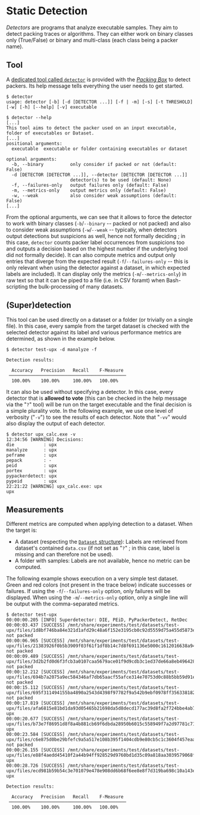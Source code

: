 # Static Detection

*Detectors* are programs that analyze executable samples. They aim to detect packing traces or algorithms. They can either work on binary classes only (True/False) or binary and multi-class (each class being a packer name).

## Tool

A [dedicated tool called `detector`](https://github.com/packing-box/docker-packing-box/blob/main/src/files/tools/detector) is provided with the [*Packing Box*](https://github.com/dhondta/docker-packing-box) to detect packers. Its help message tells everything the user needs to get started.

```console
$ detector
usage: detector [-b] [-d [DETECTOR ...]] [-f | -m] [-s] [-t THRESHOLD] [-w] [-h] [--help] [-v] executable

$ detector --help
[...]
This tool aims to detect the packer used on an input executable, folder of executables or Dataset.
[...]
positional arguments:
  executable  executable or folder containing executables or dataset

optional arguments:
  -b, --binary          only consider if packed or not (default: False)
  -d [DETECTOR [DETECTOR ...]], --detector [DETECTOR [DETECTOR ...]]
                        detector(s) to be used (default: None)
  -f, --failures-only   output failures only (default: False)
  -m, --metrics-only    output metrics only (default: False)
  -w, --weak            also consider weak assumptions (default: False)
[...]
```

From the optional arguments, we can see that it allows to force the detector to work with binary classes (`-b`/`--binary` -- packed or not packed) and also to consider weak assumptions (`-w`/`--weak` -- typically, when detectors output detections but suspicions as well, hence not formally deciding ; in this case, `detector` counts packer label occurrences from suspicions too and outputs a decision based on the highest number if the underlying tool did not formally decide). It can also compute metrics and output only entries that diverge from the expected result (`-f`/`--failures-only` -- this is only relevant when using the detector against a dataset, in which expected labels are included). It can display only the metrics (`-m`/`--metrics-only`) in raw text so that it can be piped to a file (i.e. in CSV foramt) when Bash-scripting the bulk-processing of many datasets.

## (Super)detection

This tool can be used directly on a dataset or a folder (or trivially on a single file). In this case, every sample from the target dataset is checked with the selected detector against its label and various performance metrics are determined, as shown in the example below.

```console
$ detector test-upx -d manalyze -f

Detection results:
                                              
  Accuracy   Precision   Recall    F-Measure  
 ──────────────────────────────────────────── 
  100.00%    100.00%     100.00%   100.00%  

```

It can also be used without specifying a detector. In this case, every detector that is **allowed to vote** (this can be checked in the help message via the "`?`" tool) will be run on the target executable and the final decision is a simple plurality vote. In the following example, we use one level of verbosity ("`-v`") to see the results of each detector. Note that "`-vv`" would also display the output of each detector.

```console
$ detector upx_calc.exe -v
12:34:56 [WARNING] Decisions:
die           : upx
manalyze      : upx
peframe       : upx
pepack        : -
peid          : upx
portex        : upx
pypackerdetect: upx
pypeid        : upx
22:21:22 [WARNING] upx_calc.exe: upx
upx
```

## Measurements

Different metrics are computed when applying detection to a dataset. When the target is:

- A dataset (respecting the [`Dataset` structure](datasets.html@structure)): Labels are retrieved from dataset's contained `data.csv` (if not set as "`?`" ; in this case, label is missing and can therefore not be used).
- A folder with samples: Labels are not available, hence no metric can be computed.

The following example shows execution on a very simple test dataset. Green and red colors (not present in the trace below) indicate successes or failures. If using the `-f`/`--failures-only` option, only failures will be displayed. When using the `-m`/`--metrics-only` option, only a single line will be output with the comma-separated metrics.

```console
$ detector test-upx
00:00:00.205 [INFO] Superdetector: DIE, PEiD, PyPackerDetect, RetDec
00:00:03.437 [SUCCESS] /mnt/share/experiments/test/datasets/test-upx/files/1d8bf746ba84e321d1afd29c48a6f152e3195cb0c92d5559d75a455d5873eed9: not packed
00:00:06.965 [SUCCESS] /mnt/share/experiments/test/datasets/test-upx/files/21383926f0b5b3909f03f61f1df8b14c7d8f691136e5000c1612016638a9431f: not packed
00:00:09.489 [SUCCESS] /mnt/share/experiments/test/datasets/test-upx/files/3d2b2fd0d6f3fcb3a0107caa5679ace01f9d9cdb3c1ed37de66a8eb496428504: not packed
00:00:12.212 [SUCCESS] /mnt/share/experiments/test/datasets/test-upx/files/694b7a2075a9ec584346af7db65aacf55afce314e70753d0c88b5bb59d91ef27: not packed
00:00:15.112 [SUCCESS] /mnt/share/experiments/test/datasets/test-upx/files/695f311494155ba4890a2543d4398f97782f9a542b9ebf0978ff35633818200d: not packed
00:00:17.819 [SUCCESS] /mnt/share/experiments/test/datasets/test-upx/files/afa6815e81bd1da93d05465b21698da5d8decd177ac39d8fa2f724bbe4ab7711: upx
00:00:20.677 [SUCCESS] /mnt/share/experiments/test/datasets/test-upx/files/b73e7f86951d8f8a4b881cb69f6dbda28950b6015c558949f7a2d97781c71153: upx
00:00:23.584 [SUCCESS] /mnt/share/experiments/test/datasets/test-upx/files/c6e875d0be29bfefc9a5a517e108b395f1404cdb9e80cb5c1c3604f457eaa19d: not packed
00:00:26.155 [SUCCESS] /mnt/share/experiments/test/datasets/test-upx/files/e88f4aedd45410f2a44b94ff928529d9760bd1d35c09a818aa3039579068fe76: upx
00:00:28.726 [SUCCESS] /mnt/share/experiments/test/datasets/test-upx/files/ecd981b59b54c3e701079e478e908dd6b68f6ee8e8f7d319ba698c10a143ede0: upx

Detection results:
                                              
  Accuracy   Precision   Recall    F-Measure  
 ──────────────────────────────────────────── 
  100.00%    100.00%     100.00%   100.00%    
                                              
```

